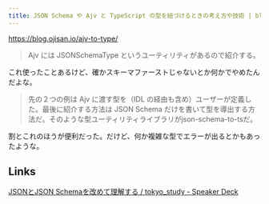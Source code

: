 ```yaml
---
title: JSON Schema や Ajv と TypeScript の型を紐づけるときの考え方や技術 | blog.ojisan.io
---
```


https://blog.ojisan.io/ajv-to-type/

> Ajv には JSONSchemaType<T> というユーティリティがあるので紹介する。

これ使ったことあるけど、確かスキーマファーストじゃないとか何かでやめたんだよな。

> 先の２つの例は Ajv に渡す型を（IDL の経由も含め）ユーザーが定義した。最後に紹介する方法は JSON Schema
だけを書いて型を導出する方法だ。そのような型ユーティリティライブラリがjson-schema-to-tsだ。

割とこれのほうが便利だった。だけど、何か複雑な型でエラーが出るとかもあったような。

## Links

[JSONとJSON Schemaを改めて理解する / tokyo_study - Speaker Deck](
https://speakerdeck.com/okunokentaro/tokyo-study)

